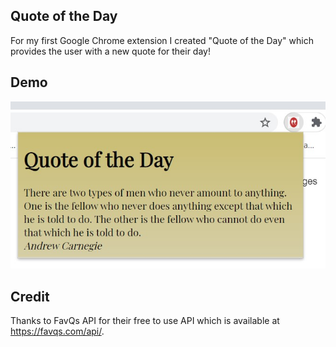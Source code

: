 ## Quote of the Day
For my first Google Chrome extension I created "Quote of the Day" which provides the user with a new quote for their day!

## Demo
![QOTD Interface](images\demo.jpg)

## Credit
Thanks to FavQs API for their free to use API which is available at https://favqs.com/api/.